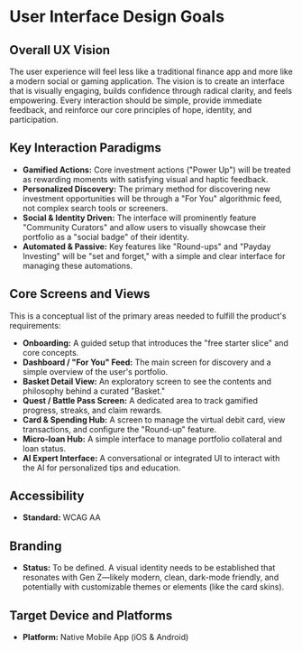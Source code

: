 # **User Interface Design Goals**

## **Overall UX Vision**

The user experience will feel less like a traditional finance app and more like a modern social or gaming application. The vision is to create an interface that is visually engaging, builds confidence through radical clarity, and feels empowering. Every interaction should be simple, provide immediate feedback, and reinforce our core principles of hope, identity, and participation.

## **Key Interaction Paradigms**

* **Gamified Actions:** Core investment actions ("Power Up") will be treated as rewarding moments with satisfying visual and haptic feedback.
* **Personalized Discovery:** The primary method for discovering new investment opportunities will be through a "For You" algorithmic feed, not complex search tools or screeners.
* **Social & Identity Driven:** The interface will prominently feature "Community Curators" and allow users to visually showcase their portfolio as a "social badge" of their identity.
* **Automated & Passive:** Key features like "Round-ups" and "Payday Investing" will be "set and forget," with a simple and clear interface for managing these automations.

## **Core Screens and Views**

This is a conceptual list of the primary areas needed to fulfill the product's requirements:

* **Onboarding:** A guided setup that introduces the "free starter slice" and core concepts.
* **Dashboard / "For You" Feed:** The main screen for discovery and a simple overview of the user's portfolio.
* **Basket Detail View:** An exploratory screen to see the contents and philosophy behind a curated "Basket."
* **Quest / Battle Pass Screen:** A dedicated area to track gamified progress, streaks, and claim rewards.
* **Card & Spending Hub:** A screen to manage the virtual debit card, view transactions, and configure the "Round-up" feature.
* **Micro-loan Hub:** A simple interface to manage portfolio collateral and loan status.
* **AI Expert Interface:** A conversational or integrated UI to interact with the AI for personalized tips and education.

## **Accessibility**

* **Standard:** WCAG AA

## **Branding**

* **Status:** To be defined. A visual identity needs to be established that resonates with Gen Z—likely modern, clean, dark-mode friendly, and potentially with customizable themes or elements (like the card skins).

## **Target Device and Platforms**

* **Platform:** Native Mobile App (iOS & Android)
